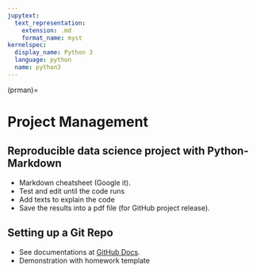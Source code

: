 ```yaml
---
jupytext:
  text_representation:
    extension: .md
    format_name: myst
kernelspec:
  display_name: Python 3
  language: python
  name: python3
---
```


(prman)=

# Project Management

## Reproducible data science project with Python-Markdown

+ Markdown cheatsheet (Google it).
+ Test and edit until the code runs
+ Add texts to explain the code
+ Save the results into a pdf file (for GitHub project release).

## Setting up a Git Repo

+ See documentations at [GitHub Docs](https://docs.github.com/).
+ Demonstration with homework template


